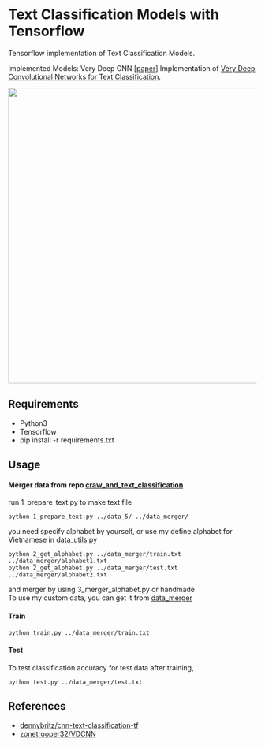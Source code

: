 # Text Classification Models with Tensorflow
Tensorflow implementation of Text Classification Models.

Implemented Models:
Very Deep CNN [[paper](https://arxiv.org/abs/1606.01781)]
Implementation of [Very Deep Convolutional Networks for Text Classification](https://arxiv.org/abs/1606.01781).

<img height="600" src="https://user-images.githubusercontent.com/6512394/41590802-e68f71cc-73f2-11e8-88c6-4bf84bf3410e.png">

## Requirements
- Python3
- Tensorflow
- pip install -r requirements.txt

## Usage
#### Merger data from repo [craw_and_text_classification](https://github.com/tranmanhdat/craw_and_text_classification)
 run 1_prepare_text.py to make text file
```
python 1_prepare_text.py ../data_5/ ../data_merger/
```
you need specify alphabet by yourself, or use my define alphabet for
 Vietnamese in [data_utils.py](https://github.com/tranmanhdat/text-classification-models-tf/blob/5dbb15c393e338854fe08b28106e2cb581cb2f0e/data_utils.py#L33)
```
python 2_get_alphabet.py ../data_merger/train.txt ../data_merger/alphabet1.txt
python 2_get_alphabet.py ../data_merger/test.txt ../data_merger/alphabet2.txt
```
and merger by using 3_merger_alphabet.py or handmade  
To use my custom data, you can get it from [data_merger](https://drive.google.com/file/d/1sPz-7Rn7iViJ9mvQOZT0F9iKLkVcab61/view?usp=sharing)
#### Train
```
python train.py ../data_merger/train.txt
```
#### Test
To test classification accuracy for test data after training,
```
python test.py ../data_merger/test.txt
```
## References
- [dennybritz/cnn-text-classification-tf](https://github.com/dennybritz/cnn-text-classification-tf)
- [zonetrooper32/VDCNN](https://github.com/zonetrooper32/VDCNN)
